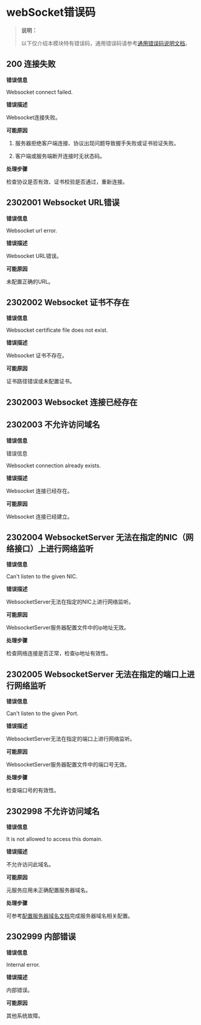 # webSocket错误码

> **说明：**
>
> 以下仅介绍本模块特有错误码，通用错误码请参考[通用错误码说明文档](../errorcode-universal.md)。

## 200 连接失败

**错误信息**

Websocket connect failed.

**错误描述**

Websocket连接失败。

**可能原因**

1. 服务器拒绝客户端连接、协议出现问题导致握手失败或证书验证失败。

2. 客户端或服务端断开连接时无状态码。

**处理步骤**

检查协议是否有效、证书校验是否通过，重新连接。

## 2302001 Websocket URL错误

**错误信息**

Websocket url error.

**错误描述**

Websocket URL错误。

**可能原因**

未配置正确的URL。

## 2302002 Websocket 证书不存在

**错误信息**

Websocket certificate file does not exist.

**错误描述**

Websocket 证书不存在。

**可能原因**

证书路径错误或未配置证书。

## 2302003 Websocket 连接已经存在

## 2302003 不允许访问域名

**错误信息**

错误信息

Websocket connection already exists.

**错误描述**

Websocket 连接已经存在。

**可能原因**

Websocket 连接已经建立。

## 2302004 WebsocketServer 无法在指定的NIC（网络接口）上进行网络监听

**错误信息**

Can't listen to the given NIC.

**错误描述**

WebsocketServer无法在指定的NIC上进行网络监听。

**可能原因**

WebsocketServer服务器配置文件中的ip地址无效。

**处理步骤**

检查网络连接是否正常，检查ip地址有效性。

## 2302005 WebsocketServer 无法在指定的端口上进行网络监听

**错误信息**

Can't listen to the given Port.

**错误描述**

WebsocketServer无法在指定的端口上进行网络监听。

**可能原因**

WebsocketServer服务器配置文件中的端口号无效。

**处理步骤**

检查端口号的有效性。

## 2302998 不允许访问域名

**错误信息**

It is not allowed to access this domain.

**错误描述**

不允许访问此域名。

**可能原因**

元服务应用未正确配置服务器域名。

**处理步骤**

可参考[配置服务器域名文档](https://developer.huawei.com/consumer/cn/doc/atomic-guides-V5/agc-help-harmonyos-server-domain-V5)完成服务器域名相关配置。

## 2302999 内部错误

**错误信息**

Internal error.

**错误描述**

内部错误。

**可能原因**

其他系统故障。
